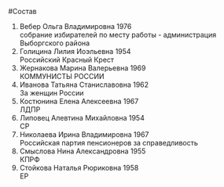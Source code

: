 #Состав
1. Вебер Ольга Владимировна 1976   
    собрание избирателей по месту работы - администрация Выборгского района
2. Голицина Лилия Иоэльевна 1954   
    Российский Красный Крест
3. Жернакова Марина Валерьевна 1969   
    КОММУНИСТЫ РОССИИ
4. Иванова Татьяна Станиславовна 1962   
    За женщин России
5. Костюнина Елена Алексеевна 1967   
    ЛДПР
6. Липовец Алевтина Михайловна 1954   
    СР
7. Николаева Ирина Владимировна 1967   
    Российская партия пенсионеров за справедливость
8. Смыслова Нина Александровна 1955   
    КПРФ
9. Стойкова Наталья Рюриковна 1958   
    ЕР
